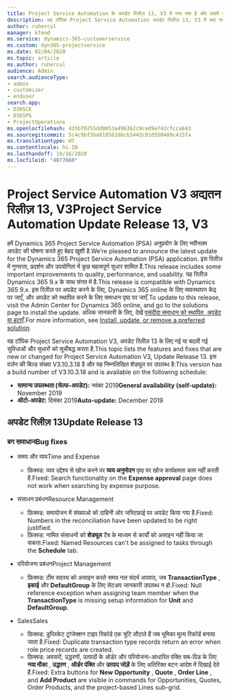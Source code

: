 ```yaml
---
title: Project Service Automation के अपडेट रिलीज़ 13, V3 में नया क्या है और उसमें क्या परिवर्तन हुआ है
description: यह टॉपिक Project Service Automation अपडेट रिलीज़ 13, V3 में क्या नया है, इसके बारे में जानकारी प्रदान करता है.
author: ruhercul
manager: kfend
ms.service: dynamics-365-customerservice
ms.custom: dyn365-projectservice
ms.date: 02/04/2020
ms.topic: article
ms.author: ruhercul
audience: Admin
search.audienceType:
- admin
- customizer
- enduser
search.app:
- D365CE
- D365PS
- ProjectOperations
ms.openlocfilehash: 435b70255dd0053a496362c9ced9e742cfcca843
ms.sourcegitcommit: 5c4c9bf3ba018562d6cb3443c01d550489c415fa
ms.translationtype: HT
ms.contentlocale: hi-IN
ms.lasthandoff: 10/16/2020
ms.locfileid: "4077660"
---
```

# <a name="project-service-automation-update-release-13-v3"></a><span data-ttu-id="2f39d-103">Project Service Automation V3 अद्यतन रिलीज़ 13, V3</span><span class="sxs-lookup"><span data-stu-id="2f39d-103">Project Service Automation Update Release 13, V3</span></span>
<span data-ttu-id="2f39d-104">हमें Dynamics 365 Project Service Automation (PSA) अनुप्रयोग के लिए नवीनतम अपडेट की घोषणा करते हुए बेहद खुशी है.</span><span class="sxs-lookup"><span data-stu-id="2f39d-104">We’re pleased to announce the latest update for the Dynamics 365 Project Service Automation (PSA) application.</span></span> <span data-ttu-id="2f39d-105">इस रिलीज़ में गुणवत्ता, प्रदर्शन और उपयोगिता में कुछ महत्वपूर्ण सुधार शामिल हैं.</span><span class="sxs-lookup"><span data-stu-id="2f39d-105">This release includes some important improvements to quality, performance, and usability.</span></span> <span data-ttu-id="2f39d-106">यह रिलीज़ Dynamics 365 9.x के साथ संगत में है.</span><span class="sxs-lookup"><span data-stu-id="2f39d-106">This release is compatible with Dynamics 365 9.x.</span></span> <span data-ttu-id="2f39d-107">इस रिलीज़ पर अपडेट करने के लिए, Dynamics 365 online के लिए व्यवस्थापन केंद्र पर जाएँ, और अपडेट को स्थापित करने के लिए समाधान पृष्ठ पर जाएँ.</span><span class="sxs-lookup"><span data-stu-id="2f39d-107">To update to this release, visit the Admin Center for Dynamics 365 online, and go to the solutions page to install the update.</span></span> <span data-ttu-id="2f39d-108">अधिक जानकारी के लिए, देखें [पसंदीदा समाधान को स्थापित, अपडेट या हटाएँ](https://docs.microsoft.com/power-platform/admin/install-remove-preferred-solution).</span><span class="sxs-lookup"><span data-stu-id="2f39d-108">For more information, see [Install, update, or remove a preferred solution](https://docs.microsoft.com/power-platform/admin/install-remove-preferred-solution).</span></span>

<span data-ttu-id="2f39d-109">यह टॉपिक Project Service Automation V3, अपडेट रिलीज़ 13 के लिए नई या बदली गई सुविधाओं और सुधारों को सूचीबद्ध करता है.</span><span class="sxs-lookup"><span data-stu-id="2f39d-109">This topic lists the features and fixes that are new or changed for Project Service Automation V3, Update Release 13.</span></span> <span data-ttu-id="2f39d-110">इस वर्ज़न की बिल्ड संख्या V3.10.3.18 है और यह निम्नलिखित शेड्यूल पर उपलब्ध है:</span><span class="sxs-lookup"><span data-stu-id="2f39d-110">This version has a build number of V3.10.3.18 and is available on the following schedule:</span></span>

- <span data-ttu-id="2f39d-111">**सामान्य उपलब्धता (सेल्फ-अपडेट):** नवंबर 2019</span><span class="sxs-lookup"><span data-stu-id="2f39d-111">**General availability (self-update):** November 2019</span></span>
- <span data-ttu-id="2f39d-112">**ऑटो-अपडेट:** दिसंबर 2019</span><span class="sxs-lookup"><span data-stu-id="2f39d-112">**Auto-update:** December 2019</span></span>


## <a name="update-release-13"></a><span data-ttu-id="2f39d-113">अपडेट रिलीज़ 13</span><span class="sxs-lookup"><span data-stu-id="2f39d-113">Update Release 13</span></span> 

### <a name="bug-fixes"></a><span data-ttu-id="2f39d-114">बग समाधान</span><span class="sxs-lookup"><span data-stu-id="2f39d-114">Bug fixes</span></span>

- <span data-ttu-id="2f39d-115">समय और व्यय</span><span class="sxs-lookup"><span data-stu-id="2f39d-115">Time and Expense</span></span>

     - <span data-ttu-id="2f39d-116">फ़िक्स्ड: व्यय उद्देश्य से खोज करने पर **व्यय अनुमोदन** पृष्ठ पर खोज कार्यक्षमता काम नहीं करती है.</span><span class="sxs-lookup"><span data-stu-id="2f39d-116">Fixed: Search functionality on the **Expense approval** page does not work when searching by expense purpose.</span></span>

- <span data-ttu-id="2f39d-117">संसाधन प्रबंधन</span><span class="sxs-lookup"><span data-stu-id="2f39d-117">Resource Management</span></span>

     - <span data-ttu-id="2f39d-118">फ़िक्स्ड: समायोजन में संख्याओ को दाहिनी ओर जस्टिफ़ाई पर अपडेट किया गया है.</span><span class="sxs-lookup"><span data-stu-id="2f39d-118">Fixed: Numbers in the reconciliation have been updated to be right justified.</span></span>
     - <span data-ttu-id="2f39d-119">फ़िक्स्ड: नामित संसाधनों को **शेड्यूल** टैब के माध्यम से कार्यों को असाइन नहीं किया जा सकता.</span><span class="sxs-lookup"><span data-stu-id="2f39d-119">Fixed: Named Resources can't be assigned to tasks through the **Schedule** tab.</span></span>

- <span data-ttu-id="2f39d-120">परियोजना प्रबंधन</span><span class="sxs-lookup"><span data-stu-id="2f39d-120">Project Management</span></span>

     - <span data-ttu-id="2f39d-121">फ़िक्स्ड: टीम सदस्य को असाइन करते समय नल संदर्भ अपवाद, जब **TransactionType** , **इकाई** और **DefaultGroup** के लिए सेटअप जानकारी उपलब्ध न हो.</span><span class="sxs-lookup"><span data-stu-id="2f39d-121">Fixed: Null reference exception when assigning team member when the **TransactionType** is missing setup information for **Unit** and **DefaultGroup**.</span></span>

- <span data-ttu-id="2f39d-122">Sales</span><span class="sxs-lookup"><span data-stu-id="2f39d-122">Sales</span></span>

     - <span data-ttu-id="2f39d-123">फ़िक्स्ड: डुप्लिकेट ट्रांजेक्शन टाइप रिकॉर्ड एक त्रुटि लौटाते हैं जब भूमिका मूल्य रिकॉर्ड बनाया जाता है.</span><span class="sxs-lookup"><span data-stu-id="2f39d-123">Fixed: Duplicate transaction type records return an error when role price records are created.</span></span>
     - <span data-ttu-id="2f39d-124">फ़िक्स्ड: अवसरों, उद्धरणों, उत्पादों के ऑर्डर और परियोजना-आधारित पंक्ति सब-ग्रिड के लिए **नया मौका** , **उद्धरण** , **ऑर्डर पंक्ति** और **उत्पाद जोड़ें** के लिए अतिरिक्त बटन आदेश में दिखाई देते हैं.</span><span class="sxs-lookup"><span data-stu-id="2f39d-124">Fixed: Extra buttons for **New Opportunity** , **Quote** , **Order Line** , and **Add Product** are visible in commands for Opportunities, Quotes, Order Products, and the project-based Lines sub-grid.</span></span>


